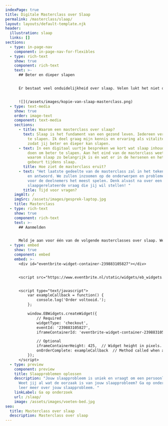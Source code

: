 ```yaml
---
indexPage: true
title: Digitale Masterclass over Slaap
permalink: /masterclass/slaap/
layout: layouts/default-template.njk
header:
  illustration: slaap
  links: []
sections:
  - type: in-page-nav
    component: in-page-nav-for-flexibles
  - type: rich-text
    show: true
    component: rich-text
    text: >-
      ## Beter en dieper slapen


      Er bestaat veel onduidelijkheid over slaap. Velen lukt het niet om hun weg te vinden in het oerwoud van alle slaaptips en slaapadviezen. In een interactieve masterclass heb je de kans om al je slaapgerelateerde vragen te stellen om beter en dieper te slapen. Daarnaast kom je erachter waarom slapen zou belangrijk is. Alvast een tipje van de sluier: Je brein slaapt niét.


      ![](/assets/images/kopie-van-slaap-masterclass.png)
  - type: text-media
    show: true
    order: image-text
    component: text-media
    sections:
      - title: Waarom een masterclass over slaap?
        text: Slaap is het fundament van een gezond leven. Iedereen verdient het om goed
          te slapen. Ik deel graag mijn kennis en ervaring als vitaliteitscoach,
          zodat jij beter en dieper kan slapen.
      - text: In een digitaal uurtje bespreken we kort wat slaap inhoudt én wat je kunt
          doen om beter te slapen. Aan het eind van de masterclass weet je
          waarom slaap zo belangrijk is én wat er in de hersenen en het lichaam
          gebeurt tijdens slaap.
        title: Hoe ziet de masterclass eruit?
      - text: "Het laatste gedeelte van de masterclass zal in het teken staan van vraag
          en antwoord. We zullen inzoomen op de onderwerpen en problemen die
          voor de deelnemers het meest spelen. Denk alvast na over een
          slaapgerelateerde vraag die jij wil stellen! "
        title: Tijd voor vragen?
    imgAlt: /
    imgSrc: /assets/images/gesprek-laptop.jpg
    title: Masterclass
  - type: rich-text
    show: true
    component: rich-text
    text: >-
      ## Aanmelden


      Meld je aan voor één van de volgende masterclasses over slaap. Wees er snel bij want vol = vol.
  - type: embed
    show: true
    component: embed
    embed: >-
      <div id="eventbrite-widget-container-239883105827"></div>


      <script src="https://www.eventbrite.nl/static/widgets/eb_widgets.js"></script>


      <script type="text/javascript">
          var exampleCallback = function() {
              console.log('Order voltooid.');
          };

          window.EBWidgets.createWidget({
              // Required
              widgetType: 'checkout',
              eventId: '239883105827',
              iframeContainerId: 'eventbrite-widget-container-239883105827',

              // Optional
              iframeContainerHeight: 425,  // Widget height in pixels. Defaults to a minimum of 425px if not provided
              onOrderComplete: exampleCallback  // Method called when an order has successfully completed
          });
      </script>
  - type: preview
    component: preview
    title: Slaapproblemen oplossen
    description: "Jouw slaapprobleem is uniek en vraagt om een persoonlijke aanpak.
      Weet jij al wat de oorzaak is van jouw slaapprobleem? Ga op onderzoek en
      leer meer over jouw slaapprobleem. "
    linkLabel: Ga op onderzoek
    url: /slaap/
    image: /assets/images/voeten-bed.jpg
seo:
  title: Masterclass over slaap
  description: Masterclass over slaap
---
```

